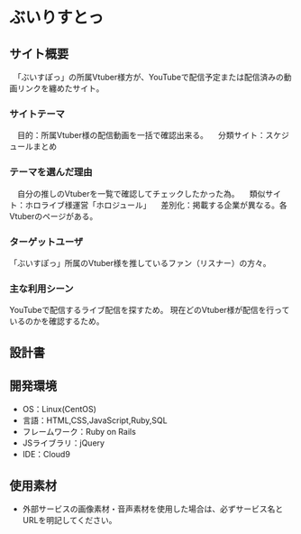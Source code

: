 #   ぶいりすとっ

## サイト概要
　「ぶいすぽっ」の所属Vtuber様方が、YouTubeで配信予定または配信済みの動画リンクを纏めたサイト。

### サイトテーマ
　目的：所属Vtuber様の配信動画を一括で確認出来る。
　分類サイト：スケジュールまとめ



### テーマを選んだ理由
　自分の推しのVtuberを一覧で確認してチェックしたかった為。
　類似サイト：ホロライブ様運営「ホロジュール」
　差別化：掲載する企業が異なる。各Vtuberのページがある。



### ターゲットユーザ
「ぶいすぽっ」所属のVtuber様を推しているファン（リスナー）の方々。


### 主な利用シーン
YouTubeで配信するライブ配信を探すため。
現在どのVtuber様が配信を行っているのかを確認するため。


## 設計書


## 開発環境
- OS：Linux(CentOS)
- 言語：HTML,CSS,JavaScript,Ruby,SQL
- フレームワーク：Ruby on Rails
- JSライブラリ：jQuery
- IDE：Cloud9

## 使用素材
- 外部サービスの画像素材・音声素材を使用した場合は、必ずサービス名とURLを明記してください。
